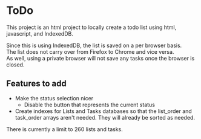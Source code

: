 # ToDo
This project is an html project to locally create a todo list using html, javascript, and IndexedDB.

Since this is using IndexedDB, the list is saved on a per browser basis.  
The list does not carry over from Firefox to Chrome and vice versa.  
As well, using a private browser will not save any tasks once the browser is closed.

## Features to add
* Make the status selection nicer
    * Disable the button that represents the current status
* Create indexes for Lists and Tasks databases so that the list_order and task_order arrays aren't needed. They will already be sorted as needed.  

There is currently a limit to 260 lists and tasks.
